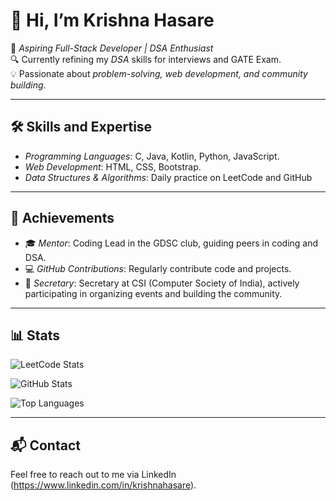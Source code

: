 # 👋 Hi, I’m Krishna Hasare

🚀 *Aspiring Full-Stack Developer | DSA Enthusiast*  
🔍 Currently refining my *DSA* skills for interviews and GATE Exam.  
💡 Passionate about *problem-solving, web development, and community building*.  

---

## 🛠 Skills and Expertise  

- *Programming Languages*: C, Java, Kotlin, Python, JavaScript.  
- *Web Development*: HTML, CSS, Bootstrap.  
- *Data Structures & Algorithms*: Daily practice on LeetCode and GitHub  

---

## 🌟 Achievements  

- 🎓 *Mentor*: Coding Lead in the GDSC club, guiding peers in coding and DSA.  
- 💻 *GitHub Contributions*: Regularly contribute code and projects.
- 🏅 *Secretary*: Secretary at CSI (Computer Society of India), actively participating in organizing events and building the community.  

---

## 📊 Stats  

![LeetCode Stats](https://leetcard.jacoblin.cool/krishnahasare?theme=light&font=Karma&ext=contest)  

![GitHub Stats](https://github-readme-stats.vercel.app/api?username=krishnahasare&show_icons=true&hide_title=true&count_private=true&theme=light)

![Top Languages](https://github-readme-stats.vercel.app/api/top-langs/?username=krishnahasare&layout=compact&theme=light)


---

## 📬 Contact  

Feel free to reach out to me via LinkedIn (https://www.linkedin.com/in/krishnahasare).


